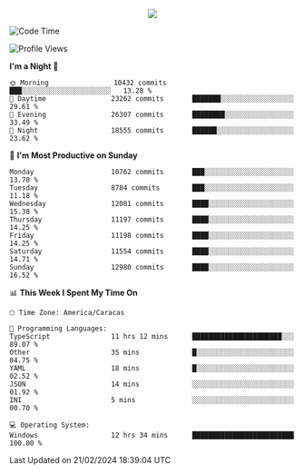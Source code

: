 <p align="center">
  <a href="http://www.github.com/thevacs">
    <img src="https://github-readme-streak-stats.herokuapp.com/?user=thevacs&stroke=ffffff&background=1c1917&ring=0891b2&fire=0891b2&currStreakNum=ffffff&currStreakLabel=0891b2&sideNums=ffffff&sideLabels=ffffff&dates=ffffff&hide_border=true" />
  </a>
</p>

<!--START_SECTION:waka-->
![Code Time](http://img.shields.io/badge/Code%20Time-2%2C033%20hrs%206%20mins-blue)

![Profile Views](http://img.shields.io/badge/Profile%20Views-0-blue)

**I'm a Night 🦉** 

```text
🌞 Morning                10432 commits       ███░░░░░░░░░░░░░░░░░░░░░░   13.28 % 
🌆 Daytime                23262 commits       ███████░░░░░░░░░░░░░░░░░░   29.61 % 
🌃 Evening                26307 commits       ████████░░░░░░░░░░░░░░░░░   33.49 % 
🌙 Night                  18555 commits       ██████░░░░░░░░░░░░░░░░░░░   23.62 % 
```
📅 **I'm Most Productive on Sunday** 

```text
Monday                   10762 commits       ███░░░░░░░░░░░░░░░░░░░░░░   13.70 % 
Tuesday                  8784 commits        ███░░░░░░░░░░░░░░░░░░░░░░   11.18 % 
Wednesday                12081 commits       ████░░░░░░░░░░░░░░░░░░░░░   15.38 % 
Thursday                 11197 commits       ████░░░░░░░░░░░░░░░░░░░░░   14.25 % 
Friday                   11198 commits       ████░░░░░░░░░░░░░░░░░░░░░   14.25 % 
Saturday                 11554 commits       ████░░░░░░░░░░░░░░░░░░░░░   14.71 % 
Sunday                   12980 commits       ████░░░░░░░░░░░░░░░░░░░░░   16.52 % 
```


📊 **This Week I Spent My Time On** 

```text
🕑︎ Time Zone: America/Caracas

💬 Programming Languages: 
TypeScript               11 hrs 12 mins      ██████████████████████░░░   89.07 % 
Other                    35 mins             █░░░░░░░░░░░░░░░░░░░░░░░░   04.75 % 
YAML                     18 mins             █░░░░░░░░░░░░░░░░░░░░░░░░   02.52 % 
JSON                     14 mins             ░░░░░░░░░░░░░░░░░░░░░░░░░   01.92 % 
INI                      5 mins              ░░░░░░░░░░░░░░░░░░░░░░░░░   00.70 % 

💻 Operating System: 
Windows                  12 hrs 34 mins      █████████████████████████   100.00 % 
```


 Last Updated on 21/02/2024 18:39:04 UTC
<!--END_SECTION:waka-->
